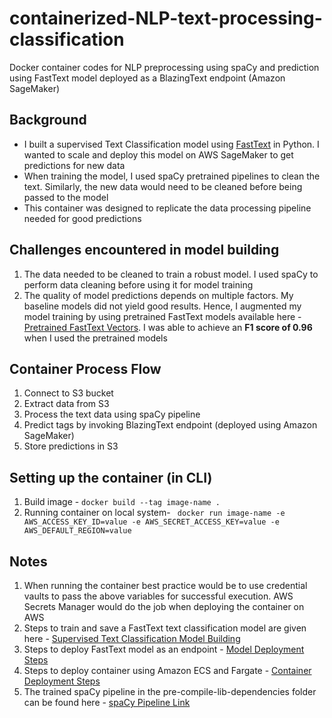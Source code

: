 # containerized-NLP-text-processing-classification
Docker container codes for NLP preprocessing using spaCy and prediction using FastText model deployed as a BlazingText endpoint (Amazon SageMaker)

## Background
* I built a supervised Text Classification model using [FastText](https://fasttext.cc/) in Python. I wanted to scale and deploy this model on AWS SageMaker to get predictions for new data
* When training the model, I used spaCy pretrained pipelines to clean the text. Similarly, the new data would need to be cleaned before being passed to the model
* This container was designed to replicate the data processing pipeline needed for good predictions

## Challenges encountered in model building
1. The data needed to be cleaned to train a robust model. I used spaCy to perform data cleaning before using it for model training
2. The quality of model predictions depends on multiple factors. My baseline models did not yield good results. Hence, I augmented my model training by using pretrained FastText models available here - [Pretrained FastText Vectors](https://fasttext.cc/docs/en/english-vectors.html). I was able to achieve an **F1 score of 0.96** when I used the pretrained models

## Container Process Flow
1. Connect to S3 bucket
2. Extract data from S3
3. Process the text data using spaCy pipeline
4. Predict tags by invoking BlazingText endpoint (deployed using Amazon SageMaker)
5. Store predictions in S3

## Setting up the container (in CLI)
1. Build image - ```docker build --tag image-name . ```
2. Running container on local system- ``` docker run image-name -e AWS_ACCESS_KEY_ID=value -e AWS_SECRET_ACCESS_KEY=value -e AWS_DEFAULT_REGION=value```

## Notes
1. When running the container best practice would be to use credential vaults to pass the above variables for successful execution. AWS Secrets Manager would do the job when deploying the container on AWS
2. Steps to train and save a FastText text classification model are given here - [Supervised Text Classification Model Building](https://fasttext.cc/docs/en/supervised-tutorial.html)
3. Steps to deploy FastText model as an endpoint - [Model Deployment Steps](https://sagemaker-examples.readthedocs.io/en/latest/introduction_to_amazon_algorithms/blazingtext_hosting_pretrained_fasttext/blazingtext_hosting_pretrained_fasttext.html)
4. Steps to deploy container using Amazon ECS and Fargate - [Container Deployment Steps](https://towardsdatascience.com/deploying-a-docker-container-with-ecs-and-fargate-7b0cbc9cd608)
5. The trained spaCy pipeline in the pre-compile-lib-dependencies folder can be found here - [spaCy Pipeline Link](https://github.com/explosion/spacy-models/releases/tag/en_core_web_sm-3.4.0)
